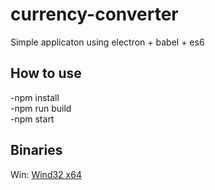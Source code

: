 # currency-converter
Simple applicaton using electron + babel + es6

## How to use

-npm install<br />
-npm run build<br />
-npm start

## Binaries
Win: <a href="">Wind32 x64</a>
